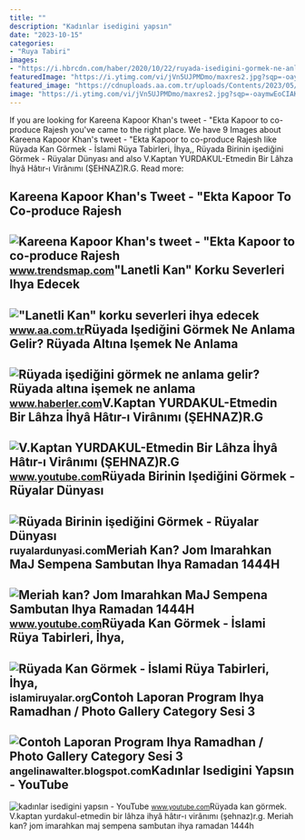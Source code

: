 ```yaml
---
title: ""
description: "Kadınlar isedigini yapsın"
date: "2023-10-15"
categories:
- "Ruya Tabiri"
images:
- "https://i.hbrcdn.com/haber/2020/10/22/ruyada-isedigini-gormek-ne-anlama-gelir-ruyada-13684766_9769_amp.jpg"
featuredImage: "https://i.ytimg.com/vi/jVn5UJPMDmo/maxres2.jpg?sqp=-oaymwEoCIAKENAF8quKqQMcGADwAQH4Ac4FgAKACooCDAgAEAEYESBrKHIwDw==&amp;rs=AOn4CLCG4FGE6xmbdego-hDfQ9AVX3wSZQ"
featured_image: "https://cdnuploads.aa.com.tr/uploads/Contents/2023/05/11/thumbs_b_c_ba0ffe1fcf00d1ea6f510f3d0d08e9c8.jpg?v=140921"
image: "https://i.ytimg.com/vi/jVn5UJPMDmo/maxres2.jpg?sqp=-oaymwEoCIAKENAF8quKqQMcGADwAQH4Ac4FgAKACooCDAgAEAEYESBrKHIwDw==&amp;rs=AOn4CLCG4FGE6xmbdego-hDfQ9AVX3wSZQ"
---
```


If you are looking for Kareena Kapoor Khan's tweet - "Ekta Kapoor to co-produce Rajesh you've came to the right place. We have 9 Images about Kareena Kapoor Khan's tweet - "Ekta Kapoor to co-produce Rajesh like Rüyada Kan Görmek - İslami Rüya Tabirleri, İhya,, Rüyada Birinin işediğini Görmek - Rüyalar Dünyası and also V.Kaptan YURDAKUL-Etmedin Bir Lâhza İhyâ Hâtır-ı Virânımı (ŞEHNAZ)R.G. Read more:

Kareena Kapoor Khan's Tweet - "Ekta Kapoor To Co-produce Rajesh
---------------------------------------------------------------

 ![Kareena Kapoor Khan's tweet - "Ekta Kapoor to co-produce Rajesh](https://pbs.twimg.com/media/Fcyada8X0AANSFu.jpg) <small>www.trendsmap.com</small>"Lanetli Kan" Korku Severleri Ihya Edecek
-----------------------------------------

 !["Lanetli Kan" korku severleri ihya edecek](https://cdnuploads.aa.com.tr/uploads/Contents/2023/05/11/thumbs_b_c_ba0ffe1fcf00d1ea6f510f3d0d08e9c8.jpg?v=140921) <small>www.aa.com.tr</small>Rüyada Işediğini Görmek Ne Anlama Gelir? Rüyada Altına Işemek Ne Anlama
-----------------------------------------------------------------------

 ![Rüyada işediğini görmek ne anlama gelir? Rüyada altına işemek ne anlama](https://i.hbrcdn.com/haber/2020/10/22/ruyada-isedigini-gormek-ne-anlama-gelir-ruyada-13684766_9769_amp.jpg) <small>www.haberler.com</small>V.Kaptan YURDAKUL-Etmedin Bir Lâhza İhyâ Hâtır-ı Virânımı (ŞEHNAZ)R.G
---------------------------------------------------------------------

 ![V.Kaptan YURDAKUL-Etmedin Bir Lâhza İhyâ Hâtır-ı Virânımı (ŞEHNAZ)R.G](https://i.ytimg.com/vi/pVQyDfnyXms/maxresdefault.jpg) <small>www.youtube.com</small>Rüyada Birinin Işediğini Görmek - Rüyalar Dünyası
-------------------------------------------------

 ![Rüyada Birinin işediğini Görmek - Rüyalar Dünyası](http://ruyalardunyasi.com/wp-content/uploads/2018/10/birinin-isedigini.jpg) <small>ruyalardunyasi.com</small>Meriah Kan? Jom Imarahkan MaJ Sempena Sambutan Ihya Ramadan 1444H
-----------------------------------------------------------------

 ![Meriah kan? Jom Imarahkan MaJ Sempena Sambutan Ihya Ramadan 1444H](https://i.ytimg.com/vi/9tF8VkhCoc8/hq2.jpg?sqp=-oaymwEoCOADEOgC8quKqQMcGADwAQH4Ac4FgAKACooCDAgAEAEYciBfKD8wDw==&rs=AOn4CLBgHdPPyBTEH5enPhyqgrSivnX_tg) <small>www.youtube.com</small>Rüyada Kan Görmek - İslami Rüya Tabirleri, İhya,
------------------------------------------------

 ![Rüyada Kan Görmek - İslami Rüya Tabirleri, İhya,](https://i0.wp.com/islamiruyalar.org/wp-content/uploads/2018/12/kan.jpg) <small>islamiruyalar.org</small>Contoh Laporan Program Ihya Ramadhan / Photo Gallery Category Sesi 3
--------------------------------------------------------------------

 ![Contoh Laporan Program Ihya Ramadhan / Photo Gallery Category Sesi 3](https://i1.wp.com/sumberpendidikan.com/wp-content/uploads/2019/05/program-ihya-ramadhan.jpg) <small>angelinawalter.blogspot.com</small>Kadınlar Isedigini Yapsın - YouTube
-----------------------------------

 ![kadınlar isedigini yapsın - YouTube](https://i.ytimg.com/vi/jVn5UJPMDmo/maxres2.jpg?sqp=-oaymwEoCIAKENAF8quKqQMcGADwAQH4Ac4FgAKACooCDAgAEAEYESBrKHIwDw==&rs=AOn4CLCG4FGE6xmbdego-hDfQ9AVX3wSZQ) <small>www.youtube.com</small>Rüyada kan görmek. V.kaptan yurdakul-etmedin bir lâhza i̇hyâ hâtır-ı virânımı (şehnaz)r.g. Meriah kan? jom imarahkan maj sempena sambutan ihya ramadan 1444h

